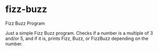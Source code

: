 # fizz-buzz
Fizz Buzz Program

Just a simple Fizz Buzz program. Checks if a number is a multiple of 3 and/or 5, and if it is, prints Fizz, Buzz, or FizzBuzz depending on the number.
